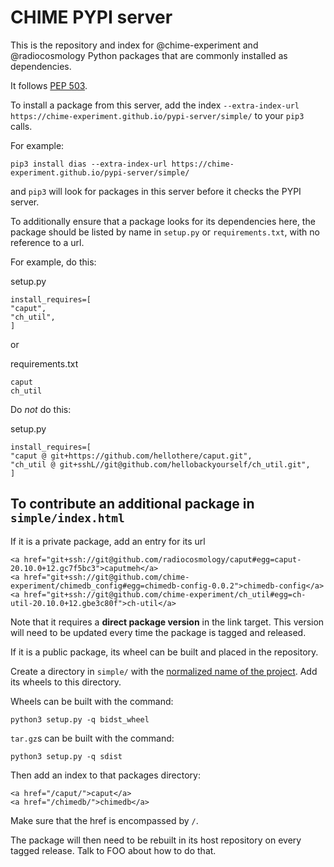 # CHIME PYPI server

This is the repository and index for @chime-experiment and @radiocosmology Python packages that are commonly installed as dependencies.

It follows [PEP 503](https://www.python.org/dev/peps/pep-0503/).

To install a package from this server, add the index `--extra-index-url https://chime-experiment.github.io/pypi-server/simple/` to your `pip3` calls.

For example:

```
pip3 install dias --extra-index-url https://chime-experiment.github.io/pypi-server/simple/
```

and `pip3` will look for packages in this server before it checks the PYPI server.

To additionally ensure that a package looks for its dependencies here, the package should be listed by name in `setup.py` or `requirements.txt`, with no reference to a url.

For example, do this:

setup.py

```
install_requires=[
"caput",
"ch_util",
]
```

or

requirements.txt

```
caput
ch_util
```

Do *not* do this:

setup.py

```
install_requires=[
"caput @ git+https://github.com/hellothere/caput.git",
"ch_util @ git+sshL//git@github.com/hellobackyourself/ch_util.git",
]
```

## To contribute an additional package in `simple/index.html`

If it is a private package, add an entry for its url

```
<a href="git+ssh://git@github.com/radiocosmology/caput#egg=caput-20.10.0+12.gc7f5bc3">caputmeh</a>
<a href="git+ssh://git@github.com/chime-experiment/chimedb_config#egg=chimedb-config-0.0.2">chimedb-config</a>
<a href="git+ssh://git@github.com/chime-experiment/ch_util#egg=ch-util-20.10.0+12.gbe3c80f">ch-util</a>
```

Note that it requires a **direct package version** in the link target. This version will need to be updated every time the package is tagged and released.

If it is a public package, its wheel can be built and placed in the repository.

Create a directory in `simple/` with the [normalized name of the project](https://www.python.org/dev/peps/pep-0503/#normalized-names). Add its wheels to this directory.

Wheels can be built with the command:

```
python3 setup.py -q bidst_wheel
```

`tar.gz`s can be built with the command:

```
python3 setup.py -q sdist
```

Then add an index to that packages directory:

```
<a href="/caput/">caput</a>
<a href="/chimedb/">chimedb</a>
```

Make sure that the href is encompassed by `/`.

The package will then need to be rebuilt in its host repository on every tagged release. Talk to FOO about how to do that.
